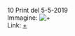10 Print del 5-5-2019  
Immagine: ![+](https://imgur.com/6eiYMXm)  
Link: [+](https://editor.p5js.org/r.babolin@gmail.com/full/x-GCFE2Z6)